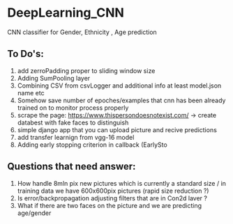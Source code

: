 # DeepLearning_CNN
CNN classifier for Gender, Ethnicity , Age prediction

To Do's:
---------
1. add zerroPadding proper to sliding window size
2. Adding SumPooling layer
3. Combining CSV from csvLogger and additional info at least model.json name etc
4. Somehow save number of epoches/examples that cnn has been already trained on to monitor process properly
5. scrape the page: https://www.thispersondoesnotexist.com/ -> create databest with fake faces to distinguish
6. simple django app that you can upload picture and recive predictions 
7. add transfer learnign from vgg-16 model
8. Adding early stopping criterion in callback (EarlySto

Questions that need answer:
---------------------------	
1. How handle 8mln pix new pictures which is currently a standard size / in training data we have 600x600pix pictures
	(rapid size reduction ?) 
2. Is error/backpropagation adjusting filters that are in Con2d laver ?
3. What if there are two faces on the picture and we are predicting age/gender
